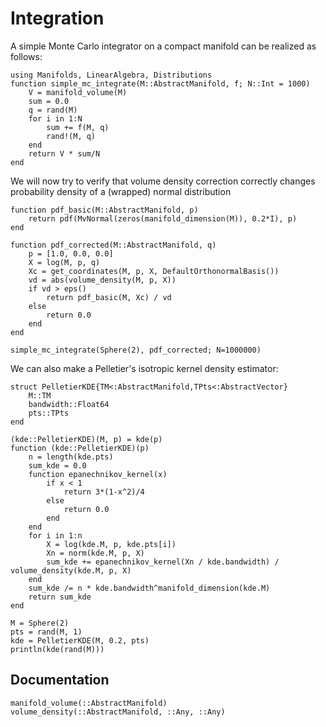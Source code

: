 # Integration

A simple Monte Carlo integrator on a compact manifold can be realized as follows:

```@example 1
using Manifolds, LinearAlgebra, Distributions
function simple_mc_integrate(M::AbstractManifold, f; N::Int = 1000)
    V = manifold_volume(M)
    sum = 0.0
    q = rand(M)
    for i in 1:N
        sum += f(M, q)
        rand!(M, q)
    end
    return V * sum/N
end
```

We will now try to verify that volume density correction correctly changes probability density of a (wrapped) normal distribution

```@example 1
function pdf_basic(M::AbstractManifold, p)
    return pdf(MvNormal(zeros(manifold_dimension(M)), 0.2*I), p)
end

function pdf_corrected(M::AbstractManifold, q)
    p = [1.0, 0.0, 0.0]
    X = log(M, p, q)
    Xc = get_coordinates(M, p, X, DefaultOrthonormalBasis())
    vd = abs(volume_density(M, p, X))
    if vd > eps()
        return pdf_basic(M, Xc) / vd
    else
        return 0.0
    end
end

simple_mc_integrate(Sphere(2), pdf_corrected; N=1000000)
```

We can also make a Pelletier's isotropic kernel density estimator:

```@example 1
struct PelletierKDE{TM<:AbstractManifold,TPts<:AbstractVector}
    M::TM
    bandwidth::Float64
    pts::TPts
end

(kde::PelletierKDE)(M, p) = kde(p)
function (kde::PelletierKDE)(p)
    n = length(kde.pts)
    sum_kde = 0.0
    function epanechnikov_kernel(x)
        if x < 1
            return 3*(1-x^2)/4
        else
            return 0.0
        end
    end
    for i in 1:n
        X = log(kde.M, p, kde.pts[i])
        Xn = norm(kde.M, p, X)
        sum_kde += epanechnikov_kernel(Xn / kde.bandwidth) / volume_density(kde.M, p, X)
    end
    sum_kde /= n * kde.bandwidth^manifold_dimension(kde.M)
    return sum_kde
end

M = Sphere(2)
pts = rand(M, 1)
kde = PelletierKDE(M, 0.2, pts)
println(kde(rand(M)))
```

## Documentation

```@docs
manifold_volume(::AbstractManifold)
volume_density(::AbstractManifold, ::Any, ::Any)
```
